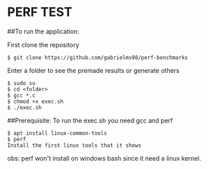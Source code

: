 # PERF TEST

##To run the application:

First clone the repository

```console
$ git clone https://github.com/gabrielms98/perf-benchmarks
```

Enter a folder to see the premade results or generate others

```console
$ sudo su
$ cd <folder>
$ gcc *.c
$ chmod +x exec.sh
$ ./exec.sh
```

##Prerequisite:
To run the exec.sh you need gcc and perf

```console
$ apt install linux-common-tools
$ perf
Install the first linux tools that it shows
```

obs: perf won't install on windows bash since it need a linux kernel.

